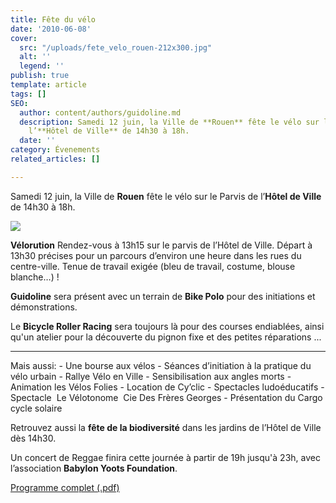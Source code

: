 ```yaml
---
title: Fête du vélo
date: '2010-06-08'
cover:
  src: "/uploads/fete_velo_rouen-212x300.jpg"
  alt: ''
  legend: ''
publish: true
template: article
tags: []
SEO:
  author: content/authors/guidoline.md
  description: Samedi 12 juin, la Ville de **Rouen** fête le vélo sur le Parvis de
    l’**Hôtel de Ville** de 14h30 à 18h.
  date: ''
category: Évenements
related_articles: []

---
```

Samedi 12 juin, la Ville de **Rouen** fête le vélo sur le Parvis de l’**Hôtel de Ville** de 14h30 à 18h.

![](/uploads/fete_velo_rouen-212x300.jpg)

**Vélorution** Rendez-vous à 13h15 sur le parvis de l’Hôtel de Ville. Départ à 13h30 précises pour un parcours d’environ une heure dans les rues du centre-ville. Tenue de travail exigée (bleu de travail, costume, blouse blanche…) !

**Guidoline** sera présent avec un terrain de **Bike Polo** pour des initiations et démonstrations.

Le **Bicycle Roller Racing** sera toujours là pour des courses endiablées, ainsi qu'un atelier pour la découverte du pignon fixe et des petites réparations ...

***

Mais aussi: - Une bourse aux vélos - Séances d’initiation à la pratique du vélo urbain - Rallye Vélo en Ville - Sensibilisation aux angles morts - Animation les Vélos Folies - Location de Cy’clic - Spectacles ludoéducatifs - Spectacle  Le Vélotonome  Cie Des Frères Georges - Présentation du Cargo cycle solaire

Retrouvez aussi la **fête de la biodiversité** dans les jardins de l’Hôtel de Ville dès 14h30.

Un concert de Reggae finira cette journée à partir de 19h jusqu'à 23h, avec l’association **Babylon Yoots Foundation**.

[Programme complet (.pdf)](http://gevarouen.files.wordpress.com/2010/05/fete-du-velo-et-de-la-biodiversite-programme-12-juin-2010.pdf)